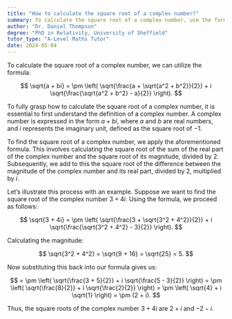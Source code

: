 ```yaml
---
title: "How to calculate the square root of a complex number?"
summary: To calculate the square root of a complex number, use the formula $\sqrt{a+bi} = \pm\left(\sqrt{\frac{a+\sqrt{a^2+b^2}}{2}} + i\sqrt{\frac{\sqrt{a^2+b^2}-a}{2}}\right)$.
author: "Dr. Daniel Thompson"
degree: "PhD in Relativity, University of Sheffield"
tutor_type: "A-Level Maths Tutor"
date: 2024-05-04
---
```


To calculate the square root of a complex number, we can utilize the formula:

$$
\sqrt{a + bi} = \pm \left( \sqrt{\frac{a + \sqrt{a^2 + b^2}}{2}} + i \sqrt{\frac{\sqrt{a^2 + b^2} - a}{2}} \right).
$$

To fully grasp how to calculate the square root of a complex number, it is essential to first understand the definition of a complex number. A complex number is expressed in the form $a + bi$, where $a$ and $b$ are real numbers, and $i$ represents the imaginary unit, defined as the square root of $-1$.

To find the square root of a complex number, we apply the aforementioned formula. This involves calculating the square root of the sum of the real part of the complex number and the square root of its magnitude, divided by $2$. Subsequently, we add to this the square root of the difference between the magnitude of the complex number and its real part, divided by $2$, multiplied by $i$.

Let’s illustrate this process with an example. Suppose we want to find the square root of the complex number $3 + 4i$. Using the formula, we proceed as follows:

$$
\sqrt{3 + 4i} = \pm \left( \sqrt{\frac{3 + \sqrt{3^2 + 4^2}}{2}} + i \sqrt{\frac{\sqrt{3^2 + 4^2} - 3}{2}} \right).
$$

Calculating the magnitude:

$$
\sqrt{3^2 + 4^2} = \sqrt{9 + 16} = \sqrt{25} = 5.
$$

Now substituting this back into our formula gives us:

$$
= \pm \left( \sqrt{\frac{3 + 5}{2}} + i \sqrt{\frac{5 - 3}{2}} \right)
= \pm \left( \sqrt{\frac{8}{2}} + i \sqrt{\frac{2}{2}} \right)
= \pm \left( \sqrt{4} + i \sqrt{1} \right)
= \pm (2 + i).
$$

Thus, the square roots of the complex number $3 + 4i$ are $2 + i$ and $-2 - i$.
    